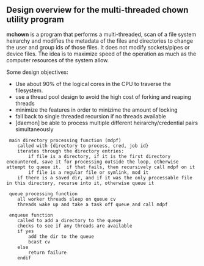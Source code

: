 ## Design overview for the multi-threaded chown utility program

<!-- Copyright 2020-2022 Andrew Sharp andy@tigerand.com, All Rights Reserved
-->

<b>mchown</b> is a program that performs a multi-threaded, scan of a file system heirarchy and modifies the metadata of the files and directories to change the user and group ids of those files.  It does not modify sockets/pipes or device files.  The idea is to maximize speed of the operation as much as the computer resources of the system allow.

Some design objectives:

* Use about 90% of the logical cores in the CPU to traverse the filesystem.
* use a thread pool design to avoid the high cost of forking and reaping threads
* minimize the features in order to minizime the amount of locking
* fall back to single threaded recursion if no threads available
* \[daemon\] be able to process multiple different heirarchy/credential pairs simultaneously

```
 main directory processing function (mdpf)
    called with {directory to process, cred, job id}
    iterates through the directory entries:
        if file is a directory, if it is the first directory encountered, save it for processing outside the loop, otherwise attempt to queue it.  if that fails, then recursively call mdpf on it
        if file is a regular file or symlink, mod it
    if there is a saved dir, and if it was the only processable file in this directory, recurse into it, otherwise queue it

 queue processing function
    all worker threads sleep on queue cv
    threads wake up and take a task off queue and call mdpf

 enqueue function
    called to add a directory to the queue
    checks to see if any threads are available
    if yes
        add the dir to the queue
        bcast cv
    else
        return failure
    endif
```
